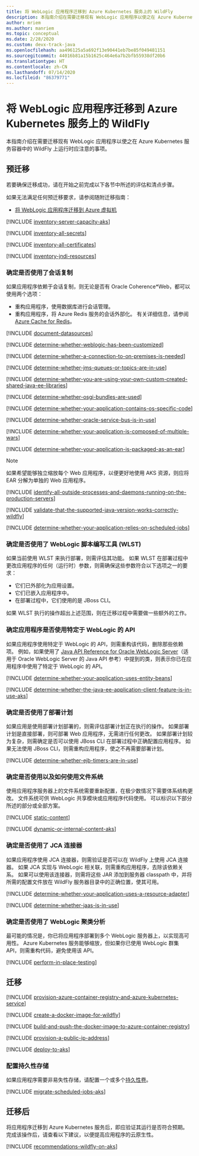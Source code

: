 ```yaml
---
title: 将 WebLogic 应用程序迁移到 Azure Kubernetes 服务上的 WildFly
description: 本指南介绍在需要迁移现有 WebLogic 应用程序以使之在 Azure Kubernetes 服务容器中的 WildFly 上运行时应注意的事项。
author: mriem
ms.author: manriem
ms.topic: conceptual
ms.date: 2/28/2020
ms.custom: devx-track-java
ms.openlocfilehash: aa496125a5a692f13e90441eb7be85f049481151
ms.sourcegitcommit: 44016b81a15b1625c464e6a7b2bfb55938df20b6
ms.translationtype: HT
ms.contentlocale: zh-CN
ms.lasthandoff: 07/14/2020
ms.locfileid: "86379771"
---
```

# <a name="migrate-weblogic-applications-to-wildfly-on-azure-kubernetes-service"></a>将 WebLogic 应用程序迁移到 Azure Kubernetes 服务上的 WildFly

本指南介绍在需要迁移现有 WebLogic 应用程序以使之在 Azure Kubernetes 服务容器中的 WildFly 上运行时应注意的事项。

## <a name="pre-migration"></a>预迁移

若要确保迁移成功，请在开始之前完成以下各节中所述的评估和清点步骤。

如果无法满足任何预迁移要求，请参阅随附迁移指南：

* [将 WebLogic 应用程序迁移到 Azure 虚拟机](migrate-weblogic-to-virtual-machines.md)

[!INCLUDE [inventory-server-capacity-aks](includes/inventory-server-capacity-aks.md)]

[!INCLUDE [inventory-all-secrets](includes/inventory-all-secrets.md)]

[!INCLUDE [inventory-all-certificates](includes/inventory-all-certificates.md)]

[!INCLUDE [inventory-jndi-resources](includes/inventory-jndi-resources.md)]

### <a name="determine-whether-session-replication-is-used"></a>确定是否使用了会话复制

如果应用程序依赖于会话复制，则无论是否有 Oracle Coherence*Web，都可以使用两个选项：

* 重构应用程序，使用数据库进行会话管理。
* 重构应用程序，将 Azure Redis 服务的会话外部化。 有关详细信息，请参阅 [Azure Cache for Redis](/azure/azure-cache-for-redis/cache-overview)。

[!INCLUDE [document-datasources](includes/document-datasources.md)]

[!INCLUDE [determine-whether-weblogic-has-been-customized](includes/determine-whether-weblogic-has-been-customized.md)]

[!INCLUDE [determine-whether-a-connection-to-on-premises-is-needed](includes/determine-whether-a-connection-to-on-premises-is-needed.md)]

[!INCLUDE [determine-whether-jms-queues-or-topics-are-in-use](includes/determine-whether-jms-queues-or-topics-are-in-use.md)]

[!INCLUDE [determine-whether-you-are-using-your-own-custom-created-shared-java-ee-libraries](includes/determine-whether-you-are-using-your-own-custom-created-shared-java-ee-libraries.md)]

[!INCLUDE [determine-whether-osgi-bundles-are-used](includes/determine-whether-osgi-bundles-are-used.md)]

[!INCLUDE [determine-whether-your-application-contains-os-specific-code](includes/determine-whether-your-application-contains-os-specific-code.md)]

[!INCLUDE [determine-whether-oracle-service-bus-is-in-use](includes/determine-whether-oracle-service-bus-is-in-use.md)]

[!INCLUDE [determine-whether-your-application-is-composed-of-multiple-wars](includes/determine-whether-your-application-is-composed-of-multiple-wars.md)]

[!INCLUDE [determine-whether-your-application-is-packaged-as-an-ear](includes/determine-whether-your-application-is-packaged-as-an-ear.md)]

<!-- AKS-specific extension of the last INCLUDE. -->
> [!NOTE]
> 如果希望能够独立缩放每个 Web 应用程序，以便更好地使用 AKS 资源，则应将 EAR 分解为单独的 Web 应用程序。
<!-- end extension -->

[!INCLUDE [identify-all-outside-processes-and-daemons-running-on-the-production-servers](includes/identify-all-outside-processes-and-daemons-running-on-the-production-servers.md)]

[!INCLUDE [validate-that-the-supported-java-version-works-correctly-wildfly](includes/validate-that-the-supported-java-version-works-correctly-wildfly.md)]

[!INCLUDE [determine-whether-your-application-relies-on-scheduled-jobs](includes/determine-whether-your-application-relies-on-scheduled-jobs.md)]

### <a name="determine-whether-weblogic-scripting-tool-wlst-is-used"></a>确定是否使用了 WebLogic 脚本编写工具 (WLST)

如果当前使用 WLST 来执行部署，则需评估其功能。 如果 WLST 在部署过程中更改应用程序的任何（运行时）参数，则需确保这些参数符合以下选项之一的要求：

* 它们已外部化为应用设置。
* 它们已嵌入应用程序中。
* 在部署过程中，它们使用的是 JBoss CLI。

如果 WLST 执行的操作超出上述范围，则在迁移过程中需要做一些额外的工作。

### <a name="determine-whether-your-application-uses-weblogic-specific-apis"></a>确定应用程序是否使用特定于 WebLogic 的 API

如果应用程序使用特定于 WebLogic 的 API，则需重构该代码，删除那些依赖项。 例如，如果使用了 [Java API Reference for Oracle WebLogic Server](https://docs.oracle.com/en/middleware/fusion-middleware/weblogic-server/12.2.1.4/wlapi/index.html?overview-summary.html)（适用于 Oracle WebLogic Server 的 Java API 参考）中提到的类，则表示你已在应用程序中使用了特定于 WebLogic 的 API。

[!INCLUDE [determine-whether-your-application-uses-entity-beans](includes/determine-whether-your-application-uses-entity-beans.md)]

[!INCLUDE [determine-whether-the-java-ee-application-client-feature-is-in-use-aks](includes/determine-whether-the-java-ee-application-client-feature-is-in-use-aks.md)]

### <a name="determine-whether-a-deployment-plan-was-used"></a>确定是否使用了部署计划

如果应用是使用部署计划部署的，则需评估部署计划正在执行的操作。 如果部署计划是直接部署，则可部署 Web 应用程序，无需进行任何更改。 如果部署计划较为复杂，则需确定是否可以使用 JBoss CLI 在部署过程中正确配置应用程序。 如果无法使用 JBoss CLI，则需重构应用程序，使之不再需要部署计划。

[!INCLUDE [determine-whether-ejb-timers-are-in-use](includes/determine-whether-ejb-timers-are-in-use.md)]

### <a name="determine-whether-and-how-the-file-system-is-used"></a>确定是否使用以及如何使用文件系统

使用应用程序服务器上的文件系统需要重新配置，在极少数情况下需要体系结构更改。 文件系统可供 WebLogic 共享模块或应用程序代码使用。 可以标识以下部分所述的部分或全部方案。

[!INCLUDE [static-content](includes/static-content.md)]

[!INCLUDE [dynamic-or-internal-content-aks](includes/dynamic-or-internal-content-aks.md)]

### <a name="determine-whether-jca-connectors-are-used"></a>确定是否使用了 JCA 连接器

如果应用程序使用 JCA 连接器，则需验证是否可以在 WildFly 上使用 JCA 连接器。 如果 JCA 实现与 WebLogic 相关联，则需重构应用程序，去除该依赖关系。 如果可以使用该连接器，则需将这些 JAR 添加到服务器 classpath 中，并将所需的配置文件放在 WildFly 服务器目录中的正确位置，使其可用。

[!INCLUDE [determine-whether-your-application-uses-a-resource-adapter](includes/determine-whether-your-application-uses-a-resource-adapter.md)]

[!INCLUDE [determine-whether-jaas-is-in-use](includes/determine-whether-jaas-is-in-use.md)]

### <a name="determine-whether-weblogic-clustering-is-used"></a>确定是否使用了 WebLogic 聚类分析

最可能的情况是，你已将应用程序部署到多个 WebLogic 服务器上，以实现高可用性。 Azure Kubernetes 服务能够缩放，但如果你已使用 WebLogic 群集 API，则需重构代码，避免使用该 API。

[!INCLUDE [perform-in-place-testing](includes/perform-in-place-testing.md)]

## <a name="migration"></a>迁移

[!INCLUDE [provision-azure-container-registry-and-azure-kubernetes-service](includes/provision-azure-container-registry-and-azure-kubernetes-service.md)]

[!INCLUDE [create-a-docker-image-for-wildfly](includes/create-a-docker-image-for-wildfly.md)]

[!INCLUDE [build-and-push-the-docker-image-to-azure-container-registry](includes/build-and-push-the-docker-image-to-azure-container-registry.md)]

[!INCLUDE [provision-a-public-ip-address](includes/provision-a-public-ip-address.md)]

[!INCLUDE [deploy-to-aks](includes/deploy-to-aks.md)]

### <a name="configure-persistent-storage"></a>配置持久性存储

如果应用程序需要非易失性存储，请配置一个或多个[持久性卷](/azure/aks/azure-disks-dynamic-pv)。

[!INCLUDE [migrate-scheduled-jobs-aks](includes/migrate-scheduled-jobs-aks.md)]

## <a name="post-migration"></a>迁移后

将应用程序迁移到 Azure Kubernetes 服务后，即应验证其运行是否符合预期。 完成该操作后，请查看以下建议，以便提高应用程序的云原生性。

[!INCLUDE [recommendations-wildfly-on-aks](includes/recommendations-wildfly-on-aks.md)]
